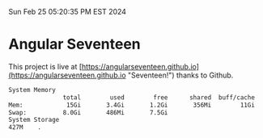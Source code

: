 Sun Feb 25 05:20:35 PM EST 2024

# Angular Seventeen


This project is live at [https://angularseventeen.github.io](https://angularseventeen.github.io "Seventeen!") thanks to Github.

```bash
System Memory
               total        used        free      shared  buff/cache   available
Mem:            15Gi       3.4Gi       1.2Gi       356Mi        11Gi        11Gi
Swap:          8.0Gi       486Mi       7.5Gi
System Storage
427M	.
```
```bash
